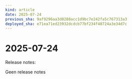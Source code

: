 ```yaml
---
kind: article
date: 2025-07-24
previous_sha: 9af9296aa3d0288acc1d9bc7e242fa5c767313a3
deployed_sha: e71ea71ed23932dcdcb77bf234f48724a3e34d7c
---
```


# 2025-07-24

Release notes:

Geen release notes
